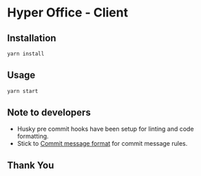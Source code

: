 # Hyper Office - Client

## Installation

```bash
yarn install
```

## Usage

```bash
yarn start
```

## Note to developers

- Husky pre commit hooks have been setup for linting and code formatting.
- Stick to [Commit message format](http://karma-runner.github.io/latest/dev/git-commit-msg.html) for commit message rules.

## Thank You
